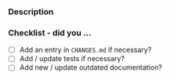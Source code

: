 <!-- Hello! Thanks for submitting a PR. To help make things go a bit more
     smoothly we would appreciate that you go through this template. -->

### Description

<!-- Good things to put here include: reasoning for the change (please link
     any relevant issues!), any noteworthy (or hacky) choices to be aware of,
     or what the problem resolved here looked like ... we won't mind a ranty
     story :) -->

### Checklist - did you ...

<!-- If any of the following items aren't relevant for your contribution
     please still tick them so we know you've gone through the checklist.

    All user-facing changes should get an entry. Otherwise, signal to us
    this should get the magical label to silence the CHANGELOG entry check.
    Tests are required for bugfixes and new features. Documentation changes
    are necessary for formatting and most enhancement changes. -->

- [ ] Add an entry in `CHANGES.md` if necessary?
- [ ] Add / update tests if necessary?
- [ ] Add new / update outdated documentation?

<!-- Just as a reminder, everyone in all psf/black spaces including PRs
     must follow the PSF Code of Conduct (link below).

     Finally, once again thanks for your time and effort. If you have any
     feedback in regards to your experience contributing here, please
     let us know!

     Helpful links:

      PSF COC: https://www.python.org/psf/conduct/
      Contributing docs: https://black.readthedocs.io/en/latest/contributing/index.html
      Chat on Python Discord: https://discord.gg/RtVdv86PrH -->
                                                  